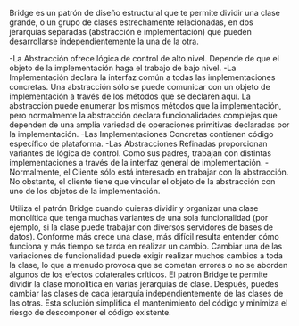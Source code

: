 Bridge es un patrón de diseño estructural que te permite dividir una clase grande, o un grupo de clases estrechamente
relacionadas, en dos jerarquías separadas (abstracción e implementación) que pueden desarrollarse independientemente
la una de la otra.

-La Abstracción ofrece lógica de control de alto nivel. Depende de que el objeto de la implementación haga el trabajo de
bajo nivel.
-La Implementación declara la interfaz común a todas las implementaciones concretas. Una abstracción sólo se puede comunicar con un objeto de implementación a través de los métodos que se declaren aquí. La abstracción puede enumerar los mismos métodos que la implementación, pero normalmente la abstracción declara funcionalidades complejas que dependen de una amplia variedad de operaciones primitivas declaradas por la implementación.
-Las Implementaciones Concretas contienen código específico de plataforma.
-Las Abstracciones Refinadas proporcionan variantes de lógica de control. Como sus padres, trabajan con distintas implementaciones a través de la interfaz general de implementación.
-Normalmente, el Cliente sólo está interesado en trabajar con la abstracción. No obstante, el cliente tiene que vincular el objeto de la abstracción con uno de los objetos de la implementación.


Utiliza el patrón Bridge cuando quieras dividir y organizar una
clase monolítica que tenga muchas variantes de una sola funcionalidad (por ejemplo, si la clase puede trabajar con diversos servidores de bases de datos).
Conforme más crece una clase, más difícil resulta entender cómo funciona y más tiempo se tarda en realizar un cambio.
Cambiar una de las variaciones de funcionalidad puede exigir realizar muchos cambios a toda la clase, lo que a menudo provoca que se cometan errores o no se aborden algunos de los efectos colaterales críticos.
El patrón Bridge te permite dividir la clase monolítica en varias jerarquías de clase. Después, puedes cambiar las clases de cada jerarquía independientemente de las clases de las otras.
Esta solución simplifica el mantenimiento del código y minimiza el riesgo de descomponer el código existente.



